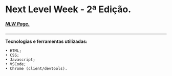 # Next Level Week - 2ª Edição.
##### [NLW Page.](https://nextlevelweek.com/)
---
 **Tecnologias e ferramentas utilizadas:**
```
• HTML;
• CSS;
• Javascript;
• VSCode;
• Chrome (client/devtools).
```
